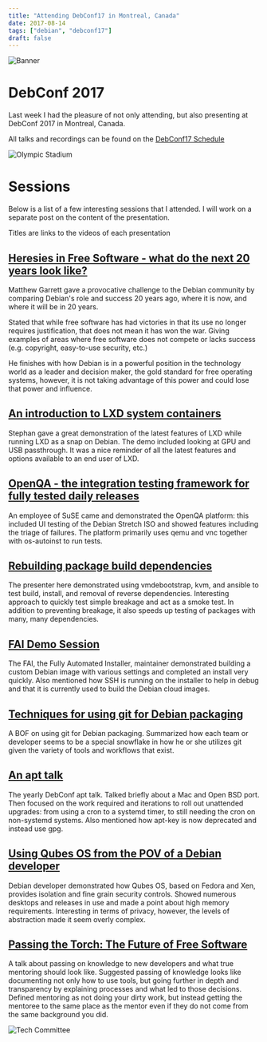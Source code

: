 ```yaml
---
title: "Attending DebConf17 in Montreal, Canada"
date: 2017-08-14
tags: ["debian", "debconf17"]
draft: false
---
```


![Banner](/img/sprint/2017-debconf/banner.jpg)

# DebConf 2017

Last week I had the pleasure of not only attending, but also presenting at
DebConf 2017 in Montreal, Canada.

All talks and recordings can be found on the [DebConf17 Schedule](https://debconf17.debconf.org/schedule/)

![Olympic Stadium](/img/sprint/2017-debconf/olympic-stadium.jpg)

# Sessions

Below is a list of a few interesting sessions that I attended. I will work on a
separate post on the content of the presentation.

Titles are links to the videos of each presentation

## [Heresies in Free Software - what do the next 20 years look like?](https://debconf17.debconf.org/talks/177/)

Matthew Garrett gave a provocative challenge to the Debian community by
comparing Debian's role and success 20 years ago, where it is now, and where it
will be in 20 years.

Stated that while free software has had victories in that its use no longer
requires justification, that does not mean it has won the war. Giving examples
of areas where free software does not compete or lacks success (e.g. copyright,
easy-to-use security, etc.)

He finishes with how Debian is in a powerful position in the technology world
as a leader and decision maker, the gold standard for free operating systems,
however, it is not taking advantage of this power and could lose that power and
influence.

## [An introduction to LXD system containers](https://debconf17.debconf.org/talks/53/)

Stephan gave a great demonstration of the latest features of LXD while running
LXD as a snap on Debian. The demo included looking at GPU and USB passthrough.
It was a nice reminder of all the latest features and options available to an
end user of LXD.

## [OpenQA - the integration testing framework for fully tested daily releases](https://debconf17.debconf.org/talks/69/)

An employee of SuSE came and demonstrated the OpenQA platform: this included UI
testing of the Debian Stretch ISO and showed features including the triage of
failures. The platform primarily uses qemu and vnc together with os-autoinst to
run tests.

## [Rebuilding package build dependencies](https://debconf17.debconf.org/talks/18/)

The presenter here demonstrated using vmdebootstrap, kvm, and ansible to test
build, install, and removal of reverse dependencies. Interesting approach to
quickly test simple breakage and act as a smoke test. In addition to preventing
breakage, it also speeds up testing of packages with many, many dependencies.

## [FAI Demo Session](https://debconf17.debconf.org/talks/85/)

The FAI, the Fully Automated Installer, maintainer demonstrated building a
custom Debian image with various settings and completed an install very
quickly. Also mentioned how SSH is running on the installer to help in debug
and that it is currently used to build the Debian cloud images.

## [Techniques for using git for Debian packaging](https://debconf17.debconf.org/talks/36/)

A BOF on using git for Debian packaging. Summarized how each team or
developer seems to be a special snowflake in how he or she utilizes git given
the variety of tools and workflows that exist.

## [An apt talk](https://debconf17.debconf.org/talks/58/)

The yearly DebConf apt talk. Talked briefly about a Mac and Open BSD
port. Then focused on the work required and iterations to roll out unattended
upgrades: from using a cron to a systemd timer, to still needing the cron on
non-systemd systems. Also mentioned how apt-key is now deprecated and instead
use gpg.

## [Using Qubes OS from the POV of a Debian developer](https://debconf17.debconf.org/talks/16/)

Debian developer demonstrated how Qubes OS, based on Fedora and Xen, provides
isolation and fine grain security controls. Showed numerous desktops and
releases in use and made a point about high memory requirements. Interesting in
terms of privacy, however, the levels of abstraction made it seem overly
complex.

## [Passing the Torch: The Future of Free Software](https://debconf17.debconf.org/talks/183/)

A talk about passing on knowledge to new developers and what true mentoring
should look like. Suggested passing of knowledge looks like documenting not
only how to use tools, but going further in depth and transparency by
explaining processes and what led to those decisions. Defined mentoring as not
doing your dirty work, but instead getting the mentoree to the same place as
the mentor even if they do not come from the same background you did.

![Tech Committee](/img/sprint/2017-debconf/techcommittee.jpg)
